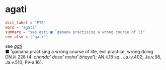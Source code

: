 # agati

``` toml
dict_label = "PTS"
word = "agati"
summary = "see gati ■ ˚gamana practising a wrong course of li"
see_also = ["gati"]
```

see *[gati](gati.md)*  
■ ˚gamana practising a wrong course of life, evil practice, wrong doing DN.iii.228 (4: *chanda˚ dosa˚ moha˚ bhaya˚*); AN.ii.18 sq., Ja.iv.402; Ja.v.98, Ja.v.510; Pv\-a.161.

